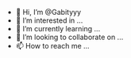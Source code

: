 - 👋 Hi, I’m @Gabityyy
- 👀 I’m interested in ...
- 🌱 I’m currently learning ...
- 💞️ I’m looking to collaborate on ...
- 📫 How to reach me ...

<!---
Gabityyy/Gabityyy is a ✨ special ✨ repository because its `README.md` (this file) appears on your GitHub profile.
You can click the Preview link to take a look at your changes.
--->
